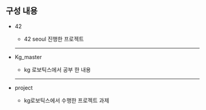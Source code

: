 
## 구성 내용   
- 42   
    - 42 seoul 진행한 프로젝트

  ----
- Kg_master
    - kg 로보틱스에서 공부 한 내용

  ----
- project
  - kg로보틱스에서 수행한 프로젝트 과제



